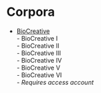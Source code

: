 # Corpora

* [BioCreative](https://biocreative.bioinformatics.udel.edu/resources/corpora/biocreative-v-cdr-corpus/)\
  \- BioCreative I\
  \- BioCreative II\
  \- BioCreative III\
  \- BioCreative IV\
  \- BioCreative V\
  \- BioCreative VI\
  \- _Requires access account_
